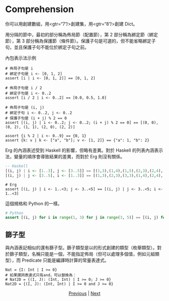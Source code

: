 # Comprehension

你可以用創建數組，用<gtr=“7”/>創建集，用<gtr=“8”/>創建 Dict。

用分隔的節中，最初的部分稱為佈局節（配置節），第 2 部分稱為綁定節（綁定節），第 3 部分稱為保護節（條件節）。保護子句是可選的，但不能省略綁定子句，並且保護子句不能位於綁定子句之前。

內包表示法示例


```erg
# 佈局子句是 i
# 綁定子句是 i <- [0, 1, 2]
assert [i | i <- [0, 1, 2]] == [0, 1, 2]

# 佈局子句是 i / 2
# 綁定子句是 i <- 0..2
assert [i / 2 | i <- 0..2] == [0.0, 0.5, 1.0]

# 佈局子句是 (i, j)
# 綁定子句 i <- 0..2, j <- 0..2
# 保護子句是 (i + j) % 2 == 0
assert [(i, j) | i <- 0..2; j <- 0..2; (i + j) % 2 == 0] == [(0, 0), (0, 2), (1, 1), (2, 0), (2, 2)]

assert {i % 2 | i <- 0..9} == {0, 1}
assert {k: v | k <- ["a", "b"]; v <- [1, 2]} == {"a": 1, "b": 2}
```

Erg 的內涵表述受到 Haskell 的影響，但略有差異。對於 Haskell 的列表內涵表示法，變量的順序會導致結果的差異，而對於 Erg 則沒有關係。


```haskell
-- Haskell
[(i, j) | i <- [1..3], j <- [3..5]] == [(1,3),(1,4),(1,5),(2,3),(2,4),(2,5),(3,3),(3,4),(3,5)]
[(i, j) | j <- [3..5], i <- [1..3]] == [(1,3),(2,3),(3,3),(1,4),(2,4),(3,4),(1,5),(2,5),(3,5)]
```


```erg
# Erg
assert [(i, j) | i <- 1..<3; j <- 3..<5] == [(i, j) | j <- 3..<5; i <- 1..<3]
```

這個規格和 Python 的一樣。


```python
# Python
assert [(i, j) for i in range(1, 3) for j in range(3, 5)] == [(i, j) for j in range(3, 5) for i in range(1, 3)]
```

## 篩子型

與內涵表記相似的還有篩子型。篩子類型是以的形式創建的類型（枚舉類型）。對於篩子類型，名稱只能是一個，不能指定佈局（但可以處理多個值，例如元組類型），而 Predicate 只能是編譯時計算的常量表達式。


```erg
Nat = {I: Int | I >= 0}
# 如果謂詞表達式只有and，可以替換為：
# Nat2D = {(I, J): (Int, Int) | I >= 0; J >= 0}
Nat2D = {(I, J): (Int, Int) | I >= 0 and J >= 0}
```

<p align='center'>
    <a href='./26_pattern_matching.md'>Previous</a> | <a href='./28_spread_syntax.md'>Next</a>
</p>
